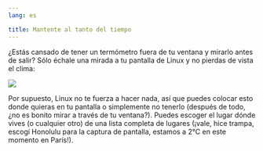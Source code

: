 ```yaml
---
lang: es

title: Mantente al tanto del tiempo
---
```


¿Estás cansado de tener un termómetro fuera de tu ventana y mirarlo antes de salir? Sólo échale una mirada a tu pantalla de Linux y no pierdas de vista el clima:

<img src="Images/weather.png" />

Por supuesto, Linux no te fuerza a hacer nada, así que puedes colocar esto donde quieras en tu pantalla o simplemente no tenerlo (después de todo, ¿no es bonito mirar a través de tu ventana?). Puedes escoger el lugar dónde vives (o cualquier otro) de una lista completa de lugares (¡vale, hice trampa, escogí Honolulu para la captura de pantalla, estamos a 2°C en este momento en París!).




